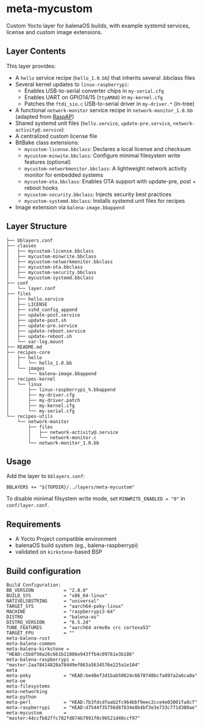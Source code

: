 # meta-mycustom

Custom Yocto layer for balenaOS builds, with example systemd services, license  and custom image extensions.

## Layer Contents

This layer provides:

- A `hello` service recipe (`hello_1.0.bb`) that inherits several .bbclass files
- Several kernel updates to `linux-raspberrypi`:
  - Enables USB-to-serial converter chips in `my-serial.cfg`
  - Enables UART on GPIO14/15 (`ttyAMA0`) in `my-kernel.cfg`
  - Patches the `ftdi_sio.c` USB-to-serial driver in `my-driver.*` (in-tree)
- A functional `network-monitor` service recipe in `network-monitor_1.0.bb` (adapted from [RaspAP](https://github.com/RaspAP/raspap-webgui/blob/master/installers/raspap-network-monitor.c))
- Shared systemd unit files (`hello.service`, `update-pre.service`, `network-activity@.service`)
- A centralized custom license file
- BitBake class extensions:
  - `mycustom-license.bbclass`: Declares a local license and checksum
  - `mycustom-minwite.bbclass`: Configure minimal filesystem write features (optional)
  - `mycustom-networkmonitor.bbclass`: A lightweight network activity monitor for embedded systems 
  - `mycustom-ota.bbclass`: Enables OTA support with update-pre, post + reboot hooks
  - `mycustom-security.bbclass`: Injects security best practices
  - `mycustom-systemd.bbclass`: Installs systemd unit files for recipes
- Image extension via `balena-image.bbappend`

## Layer Structure
```
├── bblayers.conf
├── classes
│   ├── mycustom-license.bbclass
│   ├── mycustom-minwrite.bbclass
│   ├── mycustom-networkmonitor.bbclass
│   ├── mycustom-ota.bbclass
│   ├── mycustom-security.bbclass
│   └── mycustom-systemd.bbclass
├── conf
│   └── layer.conf
├── files
│   ├── hello.service
│   ├── LICENSE
│   ├── sshd_config_append
│   ├── update-post.service
│   ├── update-post.sh
│   ├── update-pre.service
│   ├── update-reboot.service
│   ├── update-reboot.sh
│   └── var-log.mount
├── README.md
├── recipes-core
│   ├── hello
│   │   └── hello_1.0.bb
│   └── images
│       └── balena-image.bbappend
├── recipes-kernel
│   └── linux
│       ├── linux-raspberrypi_%.bbappend
│       ├── my-driver.cfg
│       ├── my-driver.patch
│       ├── my-kernel.cfg
│       └── my-serial.cfg
└── recipes-utils
    └── network-monitor
        ├── files
        │   ├── network-activity@.service
        │   └── network-monitor.c
        └── network-monitor_1.0.bb
```

## Usage
Add the layer to `bblayers.conf`:
```
BBLAYERS += "${TOPDIR}/../layers/meta-mycustom"
```

To disable minimal filsystem write mode, set `MINWRITE_ENABLED = "0"` in `conf/layer.conf`.
 
## Requirements
- A Yocto Project compatible environment
- balenaOS build system (eg., balena-raspberrypi)
- validated on `kirkstone`-based BSP

## Build configuration

```
Build Configuration:
BB_VERSION           = "2.0.0"
BUILD_SYS            = "x86_64-linux"
NATIVELSBSTRING      = "universal"
TARGET_SYS           = "aarch64-poky-linux"
MACHINE              = "raspberrypi3-64"
DISTRO               = "balena-os"
DISTRO_VERSION       = "6.5.24"
TUNE_FEATURES        = "aarch64 armv8a crc cortexa53"
TARGET_FPU           = ""
meta-balena-rust     
meta-balena-common   
meta-balena-kirkstone = "HEAD:c5b8f50a26c661b11806e943ffb4c09761e3b186"
meta-balena-raspberrypi = "master:2aa78414828a784d9ef863a5634576e225a1e104"
meta                 
meta-poky            = "HEAD:be48ef3d1bab50824c6678748bcfa897a2a6ca8a"
meta-oe              
meta-filesystems     
meta-networking      
meta-python          
meta-perl            = "HEAD:7b3fdcdfaab2fc964bbf9eec2cce4e03001fa8cf"
meta-raspberrypi     = "HEAD:d7544f35756d87834e8b4bf3e3e733c771d380ae"
meta-mycustom        = "master:44ccfb82ffc782fd874b7991f0c96521d40ccf97"
```
